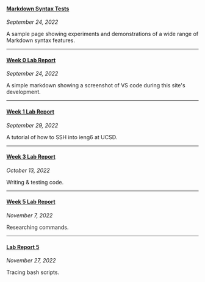 #### [Markdown Syntax Tests](tests/markdown-syntax)
*September 24, 2022*

A sample page showing experiments and demonstrations of a wide range of Markdown syntax features.

---


#### [Week 0 Lab Report](lab-report-1-week-0)
*September 24, 2022*

A simple markdown showing a screenshot of VS code during this site's development.

---

#### [Week 1 Lab Report](lab-report-1-week-1)
*September 29, 2022*

A tutorial of how to SSH into ieng6 at UCSD.

---

#### [Week 3 Lab Report](lab-report-week-3)
*October 13, 2022*

Writing & testing code.

---

#### [Week 5 Lab Report](lab-report-week-5)
*November 7, 2022*

Researching commands.

---

#### [Lab Report 5](lab-report-5)
*November 27, 2022*

Tracing bash scripts.